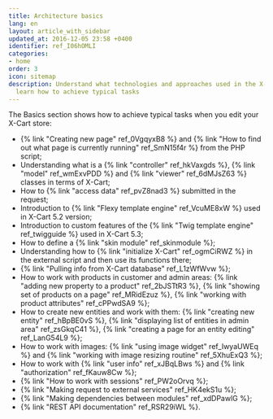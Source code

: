 ```yaml
---
title: Architecture basics
lang: en
layout: article_with_sidebar
updated_at: 2016-12-05 23:58 +0400
identifier: ref_I06hOMLI
categories:
- home
order: 3
icon: sitemap
description: Understand what technologies and approaches used in the X-Cart core and
  learn how to achieve typical tasks
---
```


The Basics section shows how to achieve typical tasks when you edit your X-Cart store:

*   {% link "Creating new page" ref_0VgqyxB8 %} and {% link "How to find out what page is currently running" ref_SmN15f4r %} from the PHP script;
*   Understanding what is a {% link "controller" ref_hkVaxgds %}, {% link "model" ref_wmExvPDD %} and {% link "viewer" ref_6dMJsZ63 %} classes in terms of X-Cart;
*   How to {% link "access data" ref_pvZ8nad3 %} submitted in the request;
*   Introduction to {% link "Flexy template engine" ref_VcuME8xW %} used in X-Cart 5.2 version;
*   Introduction to custom features of the {% link "Twig template engine" ref_twigguide %} used in X-Cart 5.3;
*   How to define a {% link "skin module" ref_skinmodule %};
*   Understanding how to {% link "initialize X-Cart" ref_ogmCiRWZ %} in the external script and then use its functions there;
*   {% link "Pulling info from X-Cart database" ref_L1zWfWvw %};
*   How to work with products in customer and admin areas: {% link "adding new property to a product" ref_2bJSTtR3 %}, {% link "showing set of products on a page" ref_MRidEzuz %}, {% link "working with product attributes" ref_cPPwdSA9 %};
*   How to create new entities and work with them: {% link "creating new entity" ref_hBpBE0vS %}, {% link "displaying list of entities in admin area" ref_zsGkqC41 %}, {% link "creating a page for an entity editing" ref_LanG54L9 %};
*   How to work with images: {% link "using image widget" ref_IwyaUWEq %} and {% link "working with image resizing routine" ref_5XhuExQ3 %};
*   How to work with {% link "user info" ref_xJBqLBws %} and {% link "authorization" ref_fKauw8Cw %};
*   {% link "How to work with sessions" ref_PW2oOrvq %};
*   {% link "Making request to external services" ref_HK4ekS1u %};
*   {% link "Making dependencies between modules" ref_xdDPawlG %};
*   {% link "REST API documentation" ref_RSR29iWL %}.
